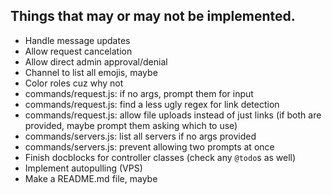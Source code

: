 ## Things that may or may not be implemented.

* Handle message updates
* Allow request cancelation
* Allow direct admin approval/denial
* Channel to list all emojis, maybe
* Color roles cuz why not
* commands/request.js: if no args, prompt them for input
* commands/request.js: find a less ugly regex for link detection
* commands/request.js: allow file uploads instead of just links (if both are provided, maybe prompt them asking which to use)
* commands/servers.js: list all servers if no args provided
* commands/servers.js: prevent allowing two prompts at once
* Finish docblocks for controller classes (check any `@todo`s as well)
* Implement autopulling (VPS)
* Make a README.md file, maybe
